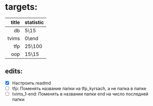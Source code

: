 # targets:

| title | statistic |
| ----: | :-------- |
|    db | 5\15      |
| tvims | 0\end     |
|   tfp | 25\100    |
|   oop | 15\15     |

## edits:

- [x] Настроить readmd
- [ ] tfp: Поменять название папки на tfp_kyrsach, а не папка в папке
- [ ] tvims_1-end: Поменять в названии папки end на число последней папки
